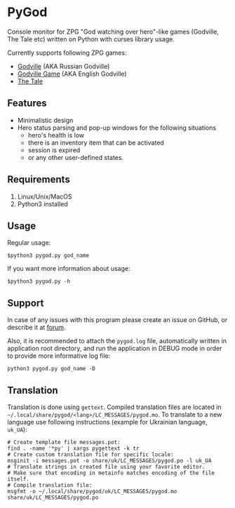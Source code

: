PyGod
=====

Console monitor for ZPG "God watching over hero"-like games (Godville, The Tale etc) written on Python with curses library usage.

Currently supports following ZPG games:

- [Godville](godville.net) (AKA Russian Godville)
- [Godville Game](godvillegame.com) (AKA English Godville)
- [The Tale](the-tale.org)

Features
--------

- Minimalistic design
- Hero status parsing and pop-up windows for the following situations
	- hero's health is low
	- there is an inventory item that can be activated
	- session is expired
	- or any other user-defined states.


Requirements
------------

1. Linux/Unix/MacOS
2. Python3 installed


Usage
-----

Regular usage:

`$python3 pygod.py god_name`

If you want more information about usage:

`$python3 pygod.py -h`



Support
-------

In case of any issues with this program please create an issue on GitHub, or
describe it at [forum](https://godville.net/forums/show_topic/3148).

Also, it is recommended to attach the `pygod.log` file, automatically written
in application root directory, and run the application in DEBUG mode in order
to provide more informative log file:

`python3 pygod.py god_name -D`

Translation
-----------

Translation is done using `gettext`. Compiled translation files are located in `~/.local/share/pygod/<lang>/LC_MESSAGES/pygod.mo`.
To translate to a new language use following instructions (example for Ukrainian language, `uk_UA`):

	# Create template file messages.pot:
	find . -name '*py' | xargs pygettext -k tr
	# Create custom translation file for specific locale:
	msginit -i messages.pot -o share/uk/LC_MESSAGES/pygod.po -l uk_UA
	# Translate strings in created file using your favorite editor.
	# Make sure that encoding in metainfo matches encoding of the file itself.
	# Compile translation file:
	msgfmt -o ~/.local/share/pygod/uk/LC_MESSAGES/pygod.mo share/uk/LC_MESSAGES/pygod.po
